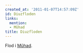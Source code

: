 ```yaml
---
created_at: '2011-01-07T14:57:09Z'
id: Diuzfloden
links:
  mention:
  - Mûhad
title: Diuzfloden
---
```


Flod i [Mûhad].

  [Mûhad]: Mûhad